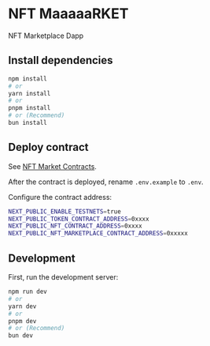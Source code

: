 # NFT MaaaaaRKET

NFT Marketplace Dapp

## Install dependencies

```bash
npm install
# or
yarn install
# or
pnpm install
# or (Recommend)
bun install
```

## Deploy contract

See [NFT Market Contracts](https://github.com/keyding/Web3-Frontend-Bootcamp/blob/keyding/task3/members/keyding/task3/README.md).

After the contract is deployed, rename `.env.example` to `.env`.

Configure the contract address:

```bash
NEXT_PUBLIC_ENABLE_TESTNETS=true
NEXT_PUBLIC_TOKEN_CONTRACT_ADDRESS=0xxxx
NEXT_PUBLIC_NFT_CONTRACT_ADDRESS=0xxxx
NEXT_PUBLIC_NFT_MARKETPLACE_CONTRACT_ADDRESS=0xxxxx
```

## Development

First, run the development server:

```bash
npm run dev
# or
yarn dev
# or
pnpm dev
# or (Recommend)
bun dev
```



